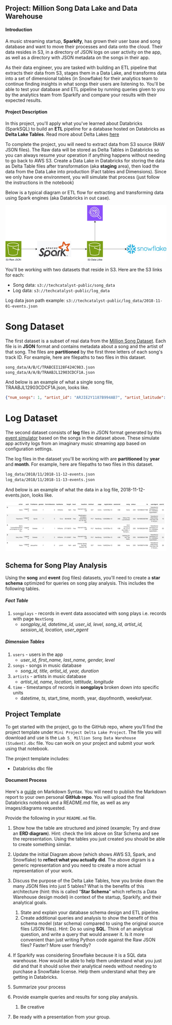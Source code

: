 ## Project: Million Song Data Lake and Data Warehouse

#### Introduction

A music streaming startup, **Sparkify**, has grown their user base and song database and want to move their processes and data onto the cloud. Their data resides in S3, in a directory of JSON logs on user activity on the app, as well as a directory with JSON metadata on the songs in their app.

As their data engineer, you are tasked with building an ETL pipeline that extracts their data from S3, stages them in a Data Lake, and transforms data into a set of dimensional tables (in Snowflake) for their analytics team to continue finding insights in what songs their users are listening to. You'll be able to test your database and ETL pipeline by running queries given to you by the analytics team from Sparkify and compare your results with their expected results.

#### Project Description

In this project, you'll apply what you've learned about  Databricks (SparkSQL) to build an **ETL** pipeline for a database hosted on Databricks as **Delta Lake Tables**. Read more about Delta Lakes [here](https://docs.databricks.com/aws/en/delta/)

To complete the project, you will need to extract data from S3 source (RAW JSON files). The Raw data will be stored as Delta Tables in Databricks so you can always resume your operation if anything happens without needing to go back to AWS S3.  Create a Data Lake in Databricks for storing the data as Delta Table files after transformation (aka **staging** area), then load the data from the Data Lake into production (Fact tables and Dimensions). Since we only have one environment, you will simulate that process (just follow the instructions in the notebook)



Below is a typical diagram or ETL flow for extracting and transforming data using Spark engines (aka Databricks in out case).

![Data-Engineering-Page-20](images/Data-Engineering-Page-20.jpg)

You'll be working with two datasets that reside in S3. Here are the S3 links for each:

- Song data: `s3://techcatalyst-public/song_data`
- Log data: `s3://techcatalyst-public/log_data`

Log data json path example: `s3://techcatalyst-public/log_data/2018-11-01-events.json`

# Song Dataset

The first dataset is a subset of real data from the [Million Song Dataset](http://millionsongdataset.com). Each file is in **JSON** format and contains metadata about a song and the artist of that song. The files are **partitioned** by the first three letters of each song's track ID. For example, here are filepaths to two files in this dataset.

```
song_data/A/B/C/TRABCEI128F424C983.json
song_data/A/A/B/TRAABJL12903CDCF1A.json
```

And below is an example of what a single song file, TRAABJL12903CDCF1A.json, looks like.

```json
{"num_songs": 1, "artist_id": "ARJIE2Y1187B994AB7", "artist_latitude": null, "artist_longitude": null, "artist_location": "", "artist_name": "Line Renaud", "song_id": "SOUPIRU12A6D4FA1E1", "title": "Der Kleine Dompfaff", "duration": 152.92036, "year": 0}
```

# Log Dataset
The second dataset consists of **log** files in JSON format generated by this [event simulator](https://github.com/Interana/eventsim) based on the songs in the dataset above. These simulate app activity logs from an imaginary music streaming app based on configuration settings.

The log files in the dataset you'll be working with are **partitioned** by **year** and **month**. For example, here are filepaths to two files in this dataset.
```bash
log_data/2018/11/2018-11-12-events.json
log_data/2018/11/2018-11-13-events.json
```

And below is an example of what the data in a log file, 2018-11-12-events.json, looks like.

![img](images/log-data.png)

## Schema for Song Play Analysis

Using the **song** and **event** (log files) datasets, you'll need to create a **star schema** optimized for queries on song play analysis. This includes the following tables.

##### Fact Table

1. `songplays` - records in event data associated with song plays i.e. records with page `NextSong`
   - *songplay_id, datetime_id, user_id, level, song_id, artist_id, session_id, location, user_agent*

##### Dimension Tables

1. `users` - users in the app
   - *user_id, first_name, last_name, gender, level*
2. `songs` - songs in music database
   - *song_id, title, artist_id, year, duration*
3. `artists` - artists in music database
   - *artist_id, name, location, lattitude, longitude*
4. `time` - timestamps of records in **songplays**  broken down into specific units
   - datetime, *ts*, start_time,  month, year, dayofmonth, weekofyear. 



## Project Template

To get started with the project, go to the GitHub repo, where you'll find the project template under `Mini Project Delta Lake Project`. The file you will download and use is the `Lab 5_ Million Song Data Warehouse (Student).dbc` file. You can work on your project and submit your work using that notebook. 

The project template includes:

* Databricks dbc file 


#### Document Process

Here's a [guide](https://www.markdownguide.org/basic-syntax/) on Markdown Syntax. You will need to publish the Markdown report to your own personal **GitHub repo**. You will upload the final Databricks notebook and a README.md file, as well as any images/diagrams requested. 

Provide the following in your `README.md` file.

1. Show how the table are structured and joined (example; Try and draw an **ERD diagram**). Hint: check the link above on Star Schema and see the representation. Using the tables you just created you should be able to create something similar. 
2. Update the initial Diagram above (which shows AWS S3, Spark, and Snowflake) to **reflect what you actually did**. The above digram is a generic representation and you need to create a more actual representation of your work. 
3. Discuss the purpose of the Delta Lake Tables, how you broke down the many JSON files into just 5 tables? What is the benefits of this architecture (hint: this is called “**Star Schema**” which reflects a Data Warehouse design model) in context of the startup, Sparkify, and their analytical goals. 
   1. State and explain your database schema design and ETL pipeline.
   2. Create additional queries and analysis to show the benefit of this schema model (star schema) compared to using the original source files (JSON files). Hint: Do so using **SQL**. Think of an analytical question, and write a query that would answer it. Is it more convenient than just writing Python code against the Raw JSON files? Faster? More user friendly? 

3. If Sparkify was considering Snowflake because it is a SQL data warehouse. How would be able to help them understand what you just did and that it should solve their analytical needs without needing to purchase a Snowflake license. Help them understand what they are getting in Databricks. 
   
4. Summarize your process
5. Provide example queries and results for song play analysis.
   1. Be creative 
7. Be ready with a presentation from your group. 

